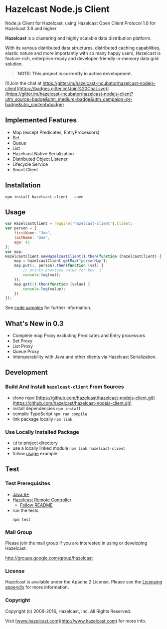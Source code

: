 # Hazelcast Node.js Client
Node.js Client for Hazelcast, using Hazelcast Open Client Protocol 1.0 for Hazelcast 3.6 and higher

**Hazelcast** is a clustering and highly scalable data distribution platform.

With its various distributed data structures, distributed caching capabilities, elastic nature and more importantly with so many happy users, Hazelcast is feature-rich, enterprise-ready and developer-friendly in-memory data grid solution.

> **NOTE: This project is currently in active development.**

[![Join the chat at https://gitter.im/hazelcast-incubator/hazelcast-nodejs-client](https://badges.gitter.im/Join%20Chat.svg)](https://gitter.im/hazelcast-incubator/hazelcast-nodejs-client?utm_source=badge&utm_medium=badge&utm_campaign=pr-badge&utm_content=badge)

## Implemented Features
* Map (except Predicates, EntryProcessors)
* Set
* Queue
* List
* Hazelcast Native Serialization
* Distributed Object Listener
* Lifecycle Service
* Smart Client

## Installation
```
npm install hazelcast-client --save
```

## Usage
```javascript
var HazelcastClient = require('hazelcast-client').Client;
var person = {
    firstName: "Joe",
    lastName: "Doe",
    age: 42
};
var map;
HazelcastClient.newHazelcastClient().then(function (hazelcastClient) {
    map = hazelcastClient.getMap("personMap");
    map.put(1, person).then(function (val) {
        // prints previous value for key `1`
        console.log(val);
    });
    map.get(1).then(function (value) {
        console.log(value);
    })
});
```
See [code samples](code_samples/) for further information.

## What's New in 0.3
* Complete map Proxy excluding Predicates and Entry processors
* Set Proxy
* List Proxy
* Queue Proxy
* Interoperability with Java and other clients via Hazelcast Serialization.

## Development

### Build And Install `hazelcast-client` From Sources
- clone repo [https://github.com/hazelcast/hazelcast-nodejs-client.git](https://github.com/hazelcast/hazelcast-nodejs-client.git)
- install dependencies `npm install`
- compile TypeScript `npm run compile`
- link package locally `npm link`

### Use Locally Installed Package
- `cd` to project directory
- use a locally linked module `npm link hazelcast-client`
- follow [usage](#Usage) example

## Test

### Test Prerequisites

* [Java 6+](http://www.oracle.com/technetwork/java/javase/downloads/server-jre8-downloads-2133154.html)
* [Hazelcast Remote Controller](https://github.com/hazelcast/hazelcast-remote-controller)
    * [Follow README](https://github.com/hazelcast/hazelcast-remote-controller/blob/master/nodejs-controller/README.md)
* run the tests
    ```
    npm test
    ```

### Mail Group

Please join the mail group if you are interested in using or developing Hazelcast.

http://groups.google.com/group/hazelcast

### License

Hazelcast is available under the Apache 2 License. Please see the [Licensing appendix](http://docs.hazelcast.org/docs/latest/manual/html-single/hazelcast-documentation.html#license-questions) for more information.

### Copyright

Copyright (c) 2008-2016, Hazelcast, Inc. All Rights Reserved.

Visit [www.hazelcast.com](http://www.hazelcast.com) for more info.
